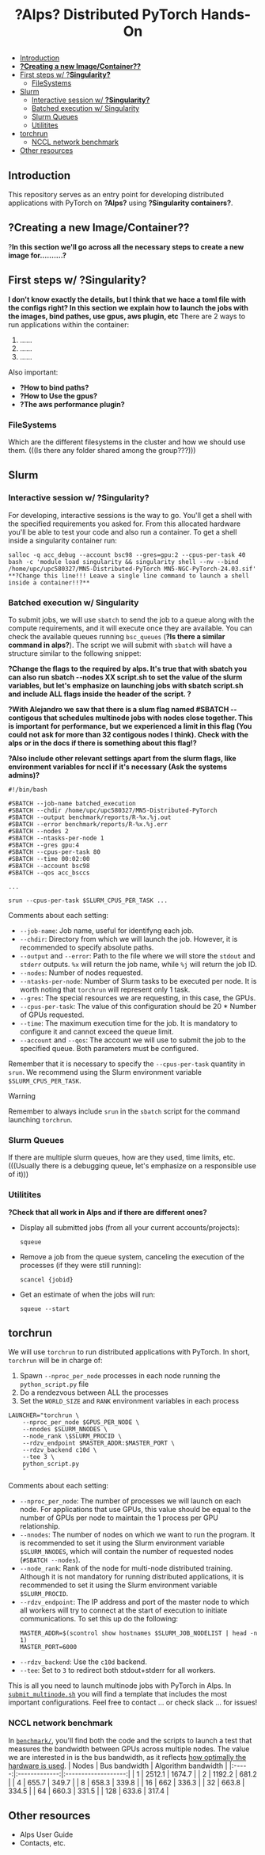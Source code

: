 <h1 align="center">
<p> ?Alps? Distributed PyTorch Hands-On 
</h1>

- [Introduction](#introduction)
- [**?Creating a new Image/Container??**](#creating-a-new-imagecontainer)
- [First steps w/ ?**Singularity?**](#first-steps-w-singularity)
  - [FileSystems](#filesystems)
- [Slurm](#slurm)
  - [Interactive session w/ **?Singularity?**](#interactive-session-w-singularity)
  - [Batched execution w/ Singularity](#batched-execution-w-singularity)
  - [Slurm Queues](#slurm-queues)
  - [Utilitites](#utilitites)
- [torchrun](#torchrun)
  - [NCCL network benchmark](#nccl-network-benchmark)
- [Other resources](#other-resources)


## Introduction
This repository serves as an entry point for developing distributed applications with PyTorch on **?Alps?** using **?Singularity containers?**.

## **?Creating a new Image/Container??**
?**In this section we'll go across all the necessary steps to create a new image for..........?**

## First steps w/ ?**Singularity?**
**I don't know exactly the details, but I think that we hace a toml file with the configs right? In this section we explain how to launch the jobs with the images, bind pathes, use gpus, aws plugin, etc**
There are 2 ways to run applications within the container:
1. ......
2. ......
3. ......

Also important:
- **?How to bind paths?**
- **?How to Use the gpus?**
- **?The aws performance plugin?**

### FileSystems
Which are the different filesystems in the cluster and how we should use them. (((Is there any folder shared among the group???)))


## Slurm
### Interactive session w/ **?Singularity?**
For developing, interactive sessions is the way to go. You'll get a shell with the specified requirements you asked for. From this allocated hardware you'll be able to test your code and also run a container. To get a shell inside a singularity container run:
```
salloc -q acc_debug --account bsc98 --gres=gpu:2 --cpus-per-task 40 bash -c 'module load singularity && singularity shell --nv --bind /home/upc/upc580327/MN5-Distributed-PyTorch MN5-NGC-PyTorch-24.03.sif' **?Change this line!!! Leave a single line command to launch a shell inside a container!!?**
```
### Batched execution w/ Singularity
To submit jobs, we will use `sbatch` to send the job to a queue along with the compute requirements, and it will execute once they are available. You can check the available queues running `bsc_queues` (**?Is there a similar command in alps?**). The script we will submit with `sbatch` will have a structure similar to the following snippet:

**?Change the flags to the required by alps. It's true that with sbatch you can also run sbatch --nodes XX script.sh to set the value of the slurm variables, but let's emphasize on launching jobs with sbatch script.sh and include ALL flags inside the header of the script. ?**

**?With Alejandro we saw that there is a slum flag named #SBATCH --contigous that schedules multinode jobs with nodes close together. This is important for performance, but we experienced a limit in this flag (You could not ask for more than 32 contigous nodes I think). Check with the alps or in the docs if there is something about this flag!?**



**?Also include other relevant settings apart from the slurm flags, like environment variables for nccl if it's necessary (Ask the systems admins)?**
```
#!/bin/bash

#SBATCH --job-name batched_execution
#SBATCH --chdir /home/upc/upc580327/MN5-Distributed-PyTorch
#SBATCH --output benchmark/reports/R-%x.%j.out
#SBATCH --error benchmark/reports/R-%x.%j.err
#SBATCH --nodes 2                   
#SBATCH --ntasks-per-node 1       
#SBATCH --gres gpu:4               
#SBATCH --cpus-per-task 80         
#SBATCH --time 00:02:00            
#SBATCH --account bsc98
#SBATCH --qos acc_bsccs

...

srun --cpus-per-task $SLURM_CPUS_PER_TASK ...
```
Comments about each setting:
- `--job-name`: Job name, useful for identifyng each job.
- `--chdir`: Directory from which we will launch the job. However, it is recommended to specify absolute paths.
- `--output` and `--error`: Path to the file where we will store the `stdout` and `stderr` outputs. `%x` will return the job name, while `%j` will return the job ID.
- `--nodes`: Number of nodes requested.
- `--ntasks-per-node`: Number of Slurm tasks to be executed per node. It is worth noting that `torchrun` will represent only 1 task.
- `--gres`: The special resources we are requesting, in this case, the GPUs.
- `--cpus-per-task`: The value of this configuration should be 20 * Number of GPUs requested. 
- `--time`: The maximum execution time for the job. It is mandatory to configure it and cannot exceed the queue limit.
- `--account` and `--qos`: The account we will use to submit the job to the specified queue. Both parameters must be configured.

Remember that it is necessary to specify the `--cpus-per-task` quantity in `srun`. We recommend using the Slurm environment variable `$SLURM_CPUS_PER_TASK`.

> [!WARNING]
> Remember to always include `srun` in the `sbatch` script for the command launching `torchrun`.

### Slurm Queues
If there are multiple slurm queues, how are they used, time limits, etc. (((Usually there is a debugging queue, let's emphasize on a responsible use of it)))

### Utilitites
**?Check that all work in Alps and if there are different ones?**
- Display all submitted jobs (from all your current accounts/projects):
  ```
  squeue
  ```
- Remove a job from the queue system, canceling the execution of the processes (if they were still running):
  ```
  scancel {jobid}
  ```
- Get an estimate of when the jobs will run:
  ```
  squeue --start
  ```
## torchrun
We will use `torchrun` to run distributed applications with PyTorch. In short, `torchrun` will be in charge of:
1. Spawn `--nproc_per_node` processes in each node running the `python_script.py` file
2. Do a rendezvous between ALL the processes
3. Set the `WORLD_SIZE` and `RANK` environment variables in each process
```
LAUNCHER="torchrun \
    --nproc_per_node $GPUS_PER_NODE \
    --nnodes $SLURM_NNODES \
    --node_rank \$SLURM_PROCID \
    --rdzv_endpoint $MASTER_ADDR:$MASTER_PORT \
    --rdzv_backend c10d \
    --tee 3 \
    python_script.py
    "
```
Comments about each setting:
- `--nproc_per_node`: The number of processes we will launch on each node. For applications that use GPUs, this value should be equal to the number of GPUs per node to maintain the 1 process per GPU relationship.
- `--nnodes`: The number of nodes on which we want to run the program. It is recommended to set it using the Slurm environment variable `$SLURM_NNODES`, which will contain the number of requested nodes (`#SBATCH --nodes`).
- `--node_rank`: Rank of the node for multi-node distributed training. Although it is not mandatory for running distributed applications, it is recommended to set it using the Slurm environment variable `$SLURM_PROCID`.
- `--rdzv_endpoint`: The IP address and port of the master node to which all workers will try to connect at the start of execution to initiate communications. To set this up do the following:
  ```
  MASTER_ADDR=$(scontrol show hostnames $SLURM_JOB_NODELIST | head -n 1)
  MASTER_PORT=6000
  ```
- `--rdzv_backend`: Use the `c10d` backend.
- `--tee`: Set to `3` to redirect both stdout+stderr for all workers.

This is all you need to launch multinode jobs with PyTorch in Alps. In [`submit_multinode.sh`](/slurm/submit_multinode.sh) you will find a template that includes the most important configurations. Feel free to contact ... or check slack ... for issues!

### NCCL network benchmark
In [`benchmark/`](/benchmark/), you'll find both the code and the scripts to launch a test that measures the bandwidth between GPUs across multiple nodes. The value we are interested in is the bus bandwidth, as it reflects [how optimally the hardware is used](https://github.com/NVIDIA/nccl-tests/blob/master/doc/PERFORMANCE.md#bus-bandwidth).
| Nodes | Bus bandwidth | Algorithm bandwidth |
|:-----:|:-------------:|:-------------------:|
|   1   |     2512.1    |        1674.7       |
|   2   |     1192.2    |        681.2        |
|   4   |     655.7     |        349.7        |
|   8   |     658.3     |        339.8        |
|   16  |      662      |        336.3        |
|   32  |     663.8     |        334.5        |
|   64  |     660.3     |        331.5        |
|  128  |     633.6     |        317.4        |

## Other resources
- Alps User Guide
- Contacts, etc.
